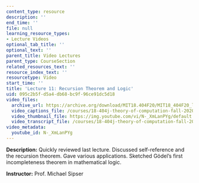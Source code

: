 ```yaml
---
content_type: resource
description: ''
end_time: ''
file: null
learning_resource_types:
- Lecture Videos
optional_tab_title: ''
optional_text: ''
parent_title: Video Lectures
parent_type: CourseSection
related_resources_text: ''
resource_index_text: ''
resourcetype: Video
start_time: ''
title: 'Lecture 11: Recursion Theorem and Logic'
uid: 095c2b5f-d5a4-db68-bc9f-96ce91dc5d18
video_files:
  archive_url: https://archive.org/download/MIT18.404F20/MIT18_404F20_lec11_300k.mp4
  video_captions_file: /courses/18-404j-theory-of-computation-fall-2020/c27eaa0ac30f5c6693a6f1a1b63f5cae_N-_XmLanPYg.vtt
  video_thumbnail_file: https://img.youtube.com/vi/N-_XmLanPYg/default.jpg
  video_transcript_file: /courses/18-404j-theory-of-computation-fall-2020/b7a580ba97f66a30ee33598402debf0f_N-_XmLanPYg.pdf
video_metadata:
  youtube_id: N-_XmLanPYg
---
```


**Description:** Quickly reviewed last lecture. Discussed self-reference and the recursion theorem. Gave various applications. Sketched Gödel’s first incompleteness theorem in mathematical logic.

**Instructor:** Prof. Michael Sipser